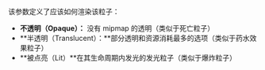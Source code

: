 该参数定义了应该如何渲染该粒子：

* **不透明（Opaque）：** 没有 mipmap 的透明（类似于死亡粒子）
* **半透明（Translucent）：**部分透明和资源消耗最多的选项（类似于药水效果粒子）
* **被点亮（Lit）**在其生命周期内发光的发光粒子（类似于爆炸粒子）
